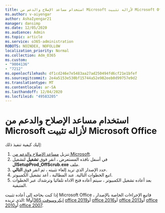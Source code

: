 ```yaml
---
title: استخدام مساعد الإصلاح والدعم من Microsoft لأزاله تثبيت Microsoft Office
ms.author: v-aiyengar
author: AshaIyengar21
manager: dansimp
ms.date: 12/05/2020
ms.audience: Admin
ms.topic: article
ms.service: o365-administration
ROBOTS: NOINDEX, NOFOLLOW
localization_priority: Normal
ms.collection: Adm_O365
ms.custom:
- "9004136"
- "7212"
ms.openlocfilehash: df1cd246e7e5483aa27ad250494fd6cf21e1bfef
ms.sourcegitcommit: 2e4a5153e530bf15744a52e982eeb0d99757e9d2
ms.translationtype: MT
ms.contentlocale: ar-SA
ms.lasthandoff: 12/04/2020
ms.locfileid: "49583205"
---
```

# <a name="use-microsoft-support-and-recovery-assistant-to-uninstall-microsoft-office"></a>استخدام مساعد الإصلاح والدعم من Microsoft لأزاله تثبيت Microsoft Office

إليك كيفية تنفيذ ذلك:

1. تنزيل [مساعد الإصلاح والدعم من Microsoft](https://go.microsoft.com/fwlink/?linkid=2139122).
1. في أسفل نافذه المستعرض ، انقر فوق **تشغيل** لتشغيل **الSetupProd_OffScrub.exe** ملف.
1. حدد الإصدار الذي تريد إلغاء تثبيته ، ثم انقر فوق **التالي**.
1. اتبع الخطوات التالية. عند المطالبة ، أعد تشغيل الكمبيوتر.
1. بعد أعاده تشغيل الكمبيوتر ، سيتم أعاده فتح الاداه تلقائيا وترشدك عبر الخطوات المتبقية.

إذا كنت بحاجه إلى أعاده تثبيت Microsoft Office ، فاتبع الإجراءات الخاصة بالإصدار الذي تريده: M[إيكروسوفت 365](https://go.microsoft.com/fwlink/?linkid=2138843)أو [office 2019](https://go.microsoft.com/fwlink/?linkid=2138843)أو [office 2016](https://go.microsoft.com/fwlink/?linkid=2138919)أو [office 2013](https://go.microsoft.com/fwlink/?linkid=2138919)أو [office 2010](https://go.microsoft.com/fwlink/?linkid=2139237)أو [office 2007](https://go.microsoft.com/fwlink/?linkid=2138644).